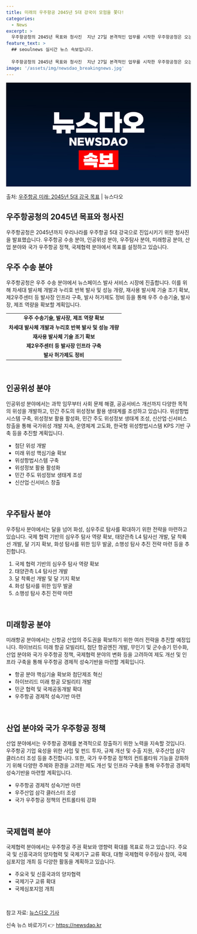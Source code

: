 ```yaml
---
title: 미래의 우주항공 2045년 5대 강국이 모험을 쫓다!
categories:
  - News
excerpt: >
  우주항공청의 2045년 목표와 청사진  지난 27일 본격적인 업무를 시작한 우주항공청은 오는 2045년까지 …
feature_text: >
  ## seoulnews 실시간 뉴스 속보입니다.

  우주항공청의 2045년 목표와 청사진  지난 27일 본격적인 업무를 시작한 우주항공청은 오는 2045년까지 …
image: '/assets/img/newsdao_breakingnews.jpg'
---
```


![뉴스다오 속보](/assets/img/newsdao_breakingnews.jpg)

<p>출처: <a href="https://newsdao.kr/3979" rel="dofollow">우주항공 미래: 2045년 5대 강국 목표</a> | 뉴스다오</p>

<h2 data-ke-size="size26">우주항공청의 2045년 목표와 청사진</h2>
우주항공청은 2045년까지 우리나라를 우주항공 5대 강국으로 진입시키기 위한 청사진을 발표했습니다. 우주항공 수송 분야, 인공위성 분야, 우주탐사 분야, 미래항공 분야, 산업 분야와 국가 우주항공 정책, 국제협력 분야에서 목표를 설정하고 있습니다.

<h2 data-ke-size="size26">우주 수송 분야</h2>
<p data-ke-size="size16">우주항공청은 우주 수송 분야에서 뉴스페이스 발사 서비스 시장에 진출합니다. 이를 위해 차세대 발사체 개발과 누리호 반복 발사 및 성능 개량, 재사용 발사체 기술 조기 확보, 제2우주센터 등 발사장 인프라 구축, 발사 허가제도 정비 등을 통해 우주 수송기술, 발사장, 제조 역량을 확보할 계획입니다.</p>
<table>
	<tr>
		<td style="text-align: center; height: 17px;"><b>우주 수송기술, 발사장, 제조 역량 확보</b></td>
	</tr>
	<tr>
		<td style="text-align: center; height: 17px;"><b>차세대 발사체 개발과 누리호 반복 발사 및 성능 개량</b></td>
	</tr>
	<tr>
		<td style="text-align: center; height: 17px;"><b>재사용 발사체 기술 조기 확보</b></td>
	</tr>
	<tr>
		<td style="text-align: center; height: 17px;"><b>제2우주센터 등 발사장 인프라 구축</b></td>
	</tr>
	<tr>
		<td style="text-align: center; height: 17px;"><b>발사 허가제도 정비</b></td>
	</tr>
</table>
<p data-ke-size="size16">&nbsp;</p>

<h2 data-ke-size="size26">인공위성 분야</h2>
<p data-ke-size="size16">인공위성 분야에서는 과학 임무부터 사회 문제 해결, 공공서비스 개선까지 다양한 목적의 위성을 개발하고, 민간 주도의 위성정보 활용 생태계를 조성하고 있습니다. 위성항법시스템 구축, 위성정보 활용 활성화, 민간 주도 위성정보 생태계 조성, 신산업·신서비스 창출을 통해 국가위성 개발 지속, 운영체계 고도화, 한국형 위성항법시스템 KPS 기반 구축 등을 추진할 계획입니다.</p>
<ul>
	<li>첨단 위성 개발</li>
	<li>미래 위성 핵심기술 확보</li>
	<li>위성항법시스템 구축</li>
	<li>위성정보 활용 활성화</li>
	<li>민간 주도 위성정보 생태계 조성</li>
	<li>신산업·신서비스 창출</li>
</ul>
<p data-ke-size="size16">&nbsp;</p>

<h2 data-ke-size="size26">우주탐사 분야</h2>
<p data-ke-size="size16">우주탐사 분야에서는 달을 넘어 화성, 심우주로 탐사를 확대하기 위한 전략을 마련하고 있습니다. 국제 협력 기반의 심우주 탐사 역량 확보, 태양관측 L4 탐사선 개발, 달 착륙선 개발, 달 기지 확보, 화성 탐사를 위한 임무 발굴, 소행성 탐사 추진 전략 마련 등을 추진합니다.</p>
<ol>
	<li>국제 협력 기반의 심우주 탐사 역량 확보</li>
	<li>태양관측 L4 탐사선 개발</li>
	<li>달 착륙선 개발 및 달 기지 확보</li>
	<li>화성 탐사를 위한 임무 발굴</li>
	<li>소행성 탐사 추진 전략 마련</li>
</ol>
<p data-ke-size="size16">&nbsp;</p>

<h2 data-ke-size="size26">미래항공 분야</h2>
<p data-ke-size="size16">미래항공 분야에서는 신항공 산업의 주도권을 확보하기 위한 여러 전략을 추진할 예정입니다. 하이브리드 미래 항공 모빌리티, 첨단 항공엔진 개발, 무인기 및 군수송기 민수화, 산업 분야와 국가 우주항공 정책, 국제협력 분야의 변화 등을 고려하여 제도 개선 및 인프라 구축을 통해 우주항공 경제적 성숙기반을 마련할 계획입니다.</p>
<ul>
	<li>항공 분야 핵심기술 확보와 첨단제조 혁신</li>
	<li>하이브리드 미래 항공 모빌리티 개발</li>
	<li>민군 협력 및 국제공동개발 확대</li>
	<li>우주항공 경제적 성숙기반 마련</li>
</ul>
<p data-ke-size="size16">&nbsp;</p>

<h2 data-ke-size="size26">산업 분야와 국가 우주항공 정책</h2>
<p data-ke-size="size16">산업 분야에서는 우주항공 경제를 본격적으로 창출하기 위한 노력을 지속할 것입니다. 우주항공 기업 육성을 위한 사업 및 펀드 투자, 규제 개선 및 수출 지원, 우주산업 삼각 클러스터 조성 등을 추진합니다. 또한, 국가 우주항공 정책의 컨트롤타워 기능을 강화하기 위해 다양한 주체와 환경을 고려한 제도 개선 및 인프라 구축을 통해 우주항공 경제적 성숙기반을 마련할 계획입니다.</p>
<ul>
	<li>우주항공 경제적 성숙기반 마련</li>
	<li>우주산업 삼각 클러스터 조성</li>
	<li>국가 우주항공 정책의 컨트롤타워 강화</li>
</ul>
<p data-ke-size="size16">&nbsp;</p>

<h2 data-ke-size="size26">국제협력 분야</h2>
<p data-ke-size="size16">국제협력 분야에서는 우주항공 주권 확보와 영향력 확대를 목표로 하고 있습니다. 주요국 및 신흥국과의 양자협력 및 국제기구 교류 확대, 대형 국제협력 우주탐사 참여, 국제심포지엄 개최 등 다양한 활동을 계획하고 있습니다.</p>
<ul>
	<li>주요국 및 신흥국과의 양자협력</li>
	<li>국제기구 교류 확대</li>
	<li>국제심포지엄 개최</li>
</ul>
<p data-ke-size="size16">&nbsp;</p>

참고 자료: [뉴스다오 기사](https://newsdao.kr/3979)

<p data-ke-size="size16"></p> 

신속 뉴스 바로가기 👉 <a href="https://newsdao.kr" rel="dofollow">https://newsdao.kr</a>


